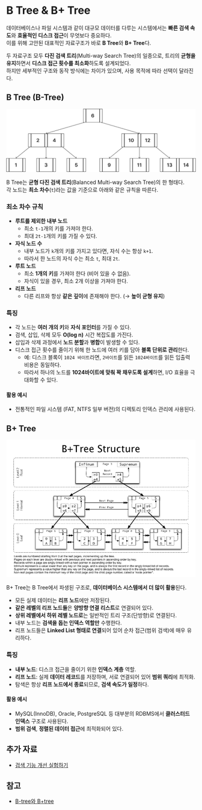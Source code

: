 # B Tree & B+ Tree

데이터베이스나 파일 시스템과 같이 대규모 데이터를 다루는 시스템에서는 **빠른 검색 속도**와 **효율적인 디스크 접근**이 무엇보다 중요하다.  
이를 위해 고안된 대표적인 자료구조가 바로 **B Tree**와 **B+ Tree**다.

두 자료구조 모두 **다진 검색 트리**(Multi-way Search Tree)의 일종으로, 트리의 **균형을 유지**하면서 **디스크 접근 횟수를 최소화**하도록 설계되었다.  
하지만 세부적인 구조와 동작 방식에는 차이가 있으며, 사용 목적에 따라 선택이 달라진다.

## B Tree (B-Tree)

![B Tree](./assets/b-tree.png)

B Tree는 **균형 다진 검색 트리**(Balanced Multi-way Search Tree)의 한 형태다.  
각 노드는 **최소 차수**(`t`)라는 값을 기준으로 아래와 같은 규칙을 따른다.

### 최소 차수 규칙

- **루트를 제외한 내부 노드**
  - 최소 `t-1`개의 키를 가져야 한다.
  - 최대 `2t-1`개의 키를 가질 수 있다.
- **자식 노드 수**
  - 내부 노드가 `k`개의 키를 가지고 있다면, 자식 수는 항상 `k+1`.
  - 따라서 한 노드의 자식 수는 최소 `t`, 최대 `2t`.
- **루트 노드**
  - 최소 **1개의 키**를 가져야 한다 (비어 있을 수 없음).
  - 자식이 있을 경우, 최소 2개 이상을 가져야 한다.
- **리프 노드**
  - 다른 리프와 항상 **같은 깊이**에 존재해야 한다. (→ **높이 균형 유지**)

### 특징

- 각 노드는 **여러 개의 키**와 **자식 포인터**를 가질 수 있다.
- 검색, 삽입, 삭제 모두 **O(log n)** 시간 복잡도를 가진다.
- 삽입과 삭제 과정에서 **노드 분할**과 **병합**이 발생할 수 있다.
- 디스크 접근 횟수를 줄이기 위해 한 노드에 여러 키를 담아 **블록 단위로 관리**한다.
  - 예: 디스크 블록이 `1024 바이트`라면, `2바이트`를 읽든 `1024바이트`를 읽든 입출력 비용은 동일하다.
  - 따라서 하나의 노드를 **1024바이트에 맞춰 꽉 채우도록 설계**하면, I/O 효율을 극대화할 수 있다.

#### 활용 예시

- 전통적인 파일 시스템 (FAT, NTFS 일부 버전)의 디렉토리 인덱스 관리에 사용된다.

## B+ Tree

![B+ Tree](./assets/b+tree.png)

B+ Tree는 B Tree에서 파생된 구조로, **데이터베이스 시스템에서 더 많이 활용**된다.

- 모든 실제 데이터는 **리프 노드**에만 저장된다.
- **같은 레벨의 리프 노드들**은 **양방향 연결 리스트**로 연결되어 있다.
- **상위 레벨에서 하위 레벨 노드로**는 일반적인 트리 구조(단방향)로 연결된다.
- 내부 노드는 **검색을 돕는 인덱스 역할만** 수행한다.
- 리프 노드들은 **Linked List 형태로 연결**되어 있어 순차 접근(범위 검색)에 매우 유리하다.

### 특징

- **내부 노드**: 디스크 접근을 줄이기 위한 **인덱스 계층** 역할.
- **리프 노드**: 실제 **데이터 레코드**를 저장하며, 서로 연결되어 있어 **범위 쿼리**에 최적화.
- 탐색은 항상 **리프 노드에서 종료**되므로, **검색 속도가 일정**하다.

#### 활용 예시

- MySQL(InnoDB), Oracle, PostgreSQL 등 대부분의 RDBMS에서 **클러스터드 인덱스** 구조로 사용된다.
- **범위 검색**, **정렬된 데이터 접근**에 최적화되어 있다.

## 추가 자료

- [검색 기능 개선 실험하기](https://youtu.be/N6j8uwleHk0?si=CbQlIezsuMJl8902)

## 참고

- [B-tree와 B+tree](https://zorbathegeek.tistory.com/23)
